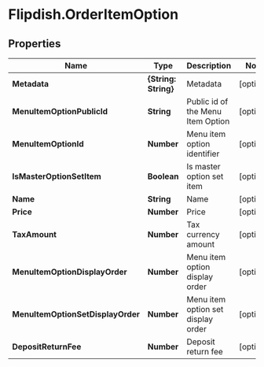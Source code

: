 # Flipdish.OrderItemOption

## Properties

Name | Type | Description | Notes
------------ | ------------- | ------------- | -------------
**Metadata** | **{String: String}** | Metadata | [optional] 
**MenuItemOptionPublicId** | **String** | Public id of the Menu Item Option | [optional] 
**MenuItemOptionId** | **Number** | Menu item option identifier | [optional] 
**IsMasterOptionSetItem** | **Boolean** | Is master option set item | [optional] 
**Name** | **String** | Name | [optional] 
**Price** | **Number** | Price | [optional] 
**TaxAmount** | **Number** | Tax currency amount | [optional] 
**MenuItemOptionDisplayOrder** | **Number** | Menu item option display order | [optional] 
**MenuItemOptionSetDisplayOrder** | **Number** | Menu item option set display order | [optional] 
**DepositReturnFee** | **Number** | Deposit return fee | [optional] 


